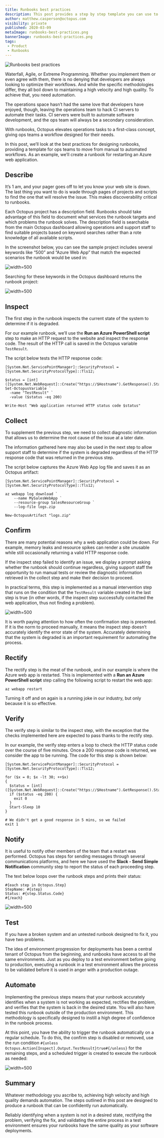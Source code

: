 ```yaml
---
title: Runbooks best practices
description: This post provides a step by step template you can use to generate high quality runbooks in Octopus
author: matthew.casperson@octopus.com
visibility: private
published: 2020-03-09
metaImage: runbooks-best-practices.png
bannerImage: runbooks-best-practices.png
tags:
 - Product
 - Runbooks
---
```


![Runbooks best practices](runbooks-best-practices.png)

Waterfall, Agile, or Extreme Programming. Whether you implement them or even agree with them, there is no denying that developers are always looking to optimize their workflows. And while the specific methodologies differ, they all boil down to maintaining a high velocity and high quality. To achieve that, you need automation.

The operations space hasn’t had the same love that developers have enjoyed, though, leaving the operations team to hack CI servers to automate their tasks. CI servers were built to automate software development, and the ops team will always be a secondary consideration.

With runbooks, Octopus elevates operations tasks to a first-class concept, giving ops teams a workflow designed for their needs.

In this post, we’ll look at the best practices for designing runbooks, providing a template for ops teams to move from manual to automated workflows. As an example, we’ll create a runbook for restarting an Azure web application.

## Describe

It’s 1 am, and your pager goes off to let you know your web site is down. The last thing you want to do is wade through pages of projects and scripts to find the one that will resolve the issue. This makes discoverability critical to runbooks.

Each Octopus project has a description field. Runbooks should take advantage of this field to document what services the runbook targets and which problems the runbook solves. The description field is searchable from the main Octopus dashboard allowing operations and support staff to find suitable projects based on keyword searches rather than a rote knowledge of all available scripts.

In the screenshot below, you can see the sample project includes several keywords like “500” and “Azure Web App” that match the expected scenarios the runbook would be used in:

![](description.png "width=500")

Searching for these keywords in the Octopus dashboard returns the runbook project:

![](search.png "width=500")

## Inspect

The first step in the runbook inspects the current state of the system to determine if it is degraded.

For our example runbook, we’ll use the **Run an Azure PowerShell script** step to make an HTTP request to the website and inspect the response code. The result of the HTTP call is saved in the Octopus variable `TestResult`.

The script below tests the HTTP response code:

```
[System.Net.ServicePointManager]::SecurityProtocol = [System.Net.SecurityProtocolType]::Tls12;

$status = [int]([System.Net.WebRequest]::Create("https://$Hostname").GetResponse().StatusCode)
Set-OctopusVariable `
  -name "TestResult" `
  -value ($status -eq 200)

Write-Host "Web application returned HTTP status code $status"
```

## Collect

To supplement the previous step, we need to collect diagnostic information that allows us to determine the root cause of the issue at a later date.

The information gathered here may also be used in the next step to allow support staff to determine if the system is degraded regardless of the HTTP response code that was returned in the previous step.

The script below captures the Azure Web App log file and saves it as an Octopus artifact:

```
[System.Net.ServicePointManager]::SecurityProtocol = [System.Net.SecurityProtocolType]::Tls12;

az webapp log download `
    --name MySalesWebApp `
    --resource-group SalesResourceGroup `
    --log-file logs.zip

New-OctopusArtifact "logs.zip"
```

## Confirm

There are many potential reasons why a web application could be down. For example, memory leaks and resource spikes can render a site unusable while still occasionally returning a valid HTTP response code.

If the inspect step failed to identify an issue, we display a prompt asking whether the runbook should continue regardless, giving support staff the opportunity to run manual tests or review the diagnostic information retrieved in the collect step and make their decision to proceed.

In practical terms, this step is implemented as a manual intervention step that runs on the condition that the `TestResult` variable created in the last step is true (in other words, if the inspect step successfully contacted the web application, thus not finding a problem).

![](confirm.png "width=500")

It is worth paying attention to how often the confirmation step is presented. If it is the norm to proceed manually, it means the inspect step doesn’t accurately identify the error state of the system. Accurately determining that the system is degraded is an important requirement for automating the process.

## Rectify

The rectify step is the meat of the runbook, and in our example is where the Azure web app is restarted. This is implemented with a **Run an Azure PowerShell script** step calling the following script to restart the web app:
```
az webapp restart
```

Turning it off and on again is a running joke in our industry, but only because it is so effective.

## Verify

The verify step is similar to the inspect step, with the exception that the checks implemented here are expected to pass thanks to the rectify step.

In our example, the verify step enters a loop to check the HTTP status code over the course of five minutes. Once a 200 response code is returned, we consider the app to be running. The code for this step is shown below:

```
[System.Net.ServicePointManager]::SecurityProtocol = [System.Net.SecurityProtocolType]::Tls12;

for ($x = 0; $x -lt 30; ++$x)
{
  $status = [int]([System.Net.WebRequest]::Create("https://$Hostname").GetResponse().StatusCode)
  if ($status -eq 200) {
    exit 0
  }
  Start-Sleep 10
}

# We didn't get a good response in 5 mins, so we failed
exit 1
```

## Notify

It is useful to notify other members of the team that a restart was performed. Octopus has steps for sending messages through several communications platforms, and here we have used the **Slack - Send Simple Notification** community step to report the status of each proceeding step.

The text below loops over the runbook steps and prints their status:

```
#{each step in Octopus.Step}
StepName: #{step}
Status: #{step.Status.Code}
#{/each}
```

![](notify.png "width=500")

## Test

If you have a broken system and an untested runbook designed to fix it, you have two problems.

The idea of environment progression for deployments has been a central tenant of Octopus from the beginning, and runbooks have access to all the same environments. Just as you deploy to a test environment before going to production, executing a runbook in a test environment allows the process to be validated before it is used in anger with a production outage.

## Automate

Implementing the previous steps means that your runbook accurately identifies when a system is not working as expected, rectifies the problem, and verifies that the system is back in the desired state. You will also have tested this runbook outside of the production environment. This methodology is specifically designed to instill a high degree of confidence in the runbook process.

At this point, you have the ability to trigger the runbook automatically on a regular schedule. To do this, the confirm step is disabled or removed, use the run condition `#{unless Octopus.Action[Inspect].Output.TestResult}true#{/unless}` for the remaining steps, and a scheduled trigger is created to execute the runbook as needed:

![](triggers.png "width=500")

## Summary

Whatever methodology you ascribe to, achieving high velocity and high quality demands automation. The steps outlined in this post are designed to produce a runbook that can be confidently run automatically.

Reliably identifying when a system is not in a desired state, rectifying the problem, verifying the fix, and validating the entire process in a test environment ensures your runbooks have the same quality as your software deployments.
